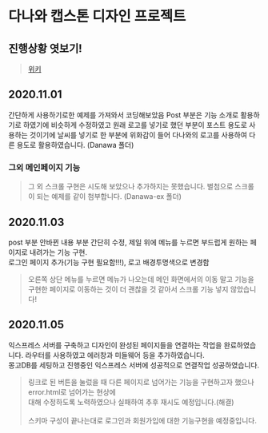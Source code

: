 # 다나와 캡스톤 디자인 프로젝트

## 진행상황 엿보기! 
> [위키](https://github.com/Leeharin115/dnw2020/wiki/1.-%ED%99%9C%EB%8F%99-%EB%82%B4%EC%97%AD)

## 2020.11.01 


간단하게 사용하기로한 예제를 가져와서 코딩해보았음 Post 부분은 기능 소개로 활용하기로 하였기에 비슷하게 수정하였고 원래 로고를 넣기로 했던 부분이 포스트 용도로 사용하는 것이기에 날씨를 넣기로 한 부분에 위화감이 들어 다나와의 로고를 사용하여 다른 용도로 활용하였습니다. (Danawa 폴더)


### 그외 메인페이지 기능
 
>그 외 스크롤 구현은 시도해 보았으나 추가하지는 못했습니다. 별첨으로 스크롤이  되는 예제를 같이 첨부합니다. (Danawa-ex 폴더) 

## 2020.11.03
post 부분 안바뀐 내용 부분 간단히 수정, 제일 위에 메뉴를 누르면 부드럽게 원하는 페이지로 내려가는 기능 구현.<br>
로그인 페이지 추가(기능 구현 필요함!!!), 로고 배경투명색으로 변경함

> 오른쪽 상단 메뉴를 누르면 메뉴가 나오는데 메인 화면에서의 이동 말고 기능을 구현한 페이지로 이동하는 것이 더 괜찮을 것 같아서 스크롤 기능 넣지 않았습니다!


## 2020.11.05

익스프레스 서버를 구축하고 디자인이 완성된 페이지들을 연결하는 작업을 완료하였습니다. 라우터를 사용하였고 에러창과 미들웨어 등을 추가하였습니다.  
몽고DB를 세팅하고 진행중인 익스프레스 서버에 성공적으로 연결작업 성공하였습니다.


> 링크로 된 버튼을 눌렀을 때 다른 페이지로 넘어가는 기능을 구현하고자 했으나 error.html로 넘어가는 현상에<br>
  대해 수정하도록 노력하였으나 실패하여 추후 재시도 예정입니다.(해결)<br><br>
> 스키마 구성이 끝나는대로 로그인과 회원가입에 대한 기능구현을 예정중입니다.
